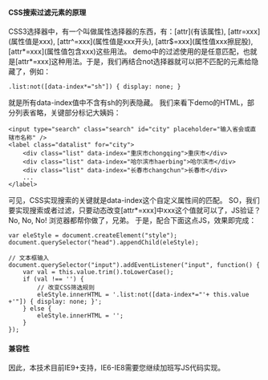 #### CSS搜索过滤元素的原理
CSS3选择器中，有一个叫做属性选择器的东西，有：\[attr](有该属性), \[attr=xxx](属性值是xxx), \[attr^=xxx](属性值是xxx开头), \[attr$=xxx](属性值xxx擦屁股), \[attr*=xxx](属性值包含xxx)这些用法。
demo中的过滤使用的是任意匹配，也就是\[attr*=xxx]这种用法。于是，我们再结合not选择器就可以把不匹配的元素给隐藏了，例如：
```
.list:not([data-index*="sh"]) { display: none; }
```
就是所有data-index值中不含有sh的列表隐藏。
我们来看下demo的HTML，部分列表省略，关键部分标记大姨妈：
```
<input type="search" class="search" id="city" placeholder="输入省会或直辖市名称" />
<label class="datalist" for="city">
    <div class="list" data-index="重庆市chongqing">重庆市</div>
    <div class="list" data-index="哈尔滨市haerbing">哈尔滨市</div>
    <div class="list" data-index="长春市changchun">长春市</div>
    ...
</label>
```
可见，CSS实现搜索的关键就是data-index这个自定义属性间的匹配。
SO，我们要实现搜索或者过滤，只要动态改变\[attr*=xxx]中xxx这个值就可以了，JS验证？No, No, No! 浏览器都帮你做了，兄弟。
于是，配合下面这点JS，效果即完成：
```
var eleStyle = document.createElement("style");
document.querySelector("head").appendChild(eleStyle);

// 文本框输入
document.querySelector("input").addEventListener("input", function() {
    var val = this.value.trim().toLowerCase();
    if (val !== '') {
        // 改变CSS筛选规则
        eleStyle.innerHTML = '.list:not([data-index*="'+ this.value +'"]) { display: none; }';
    } else {
        eleStyle.innerHTML = '';
    }
});
```

#### 兼容性
因此，本技术目前IE9+支持，IE6-IE8需要您继续加班写JS代码实现。